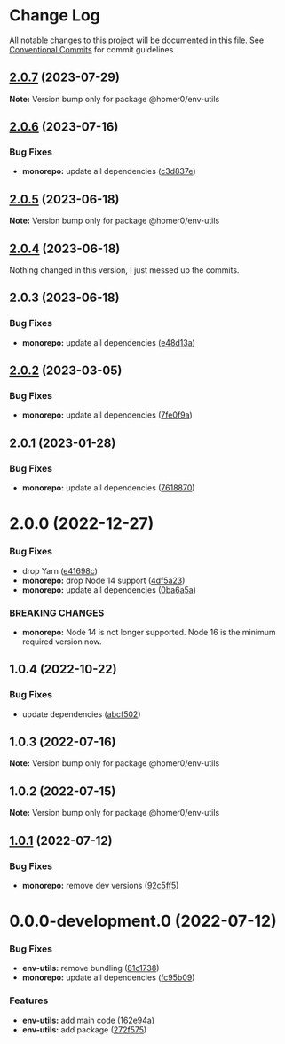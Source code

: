 # Change Log

All notable changes to this project will be documented in this file.
See [Conventional Commits](https://conventionalcommits.org) for commit guidelines.

## [2.0.7](https://github.com/homer0/packages/compare/@homer0/env-utils@2.0.6...@homer0/env-utils@2.0.7) (2023-07-29)

**Note:** Version bump only for package @homer0/env-utils

## [2.0.6](https://github.com/homer0/packages/compare/@homer0/env-utils@2.0.5...@homer0/env-utils@2.0.6) (2023-07-16)

### Bug Fixes

- **monorepo:** update all dependencies ([c3d837e](https://github.com/homer0/packages/commit/c3d837e5820d27a27e97322211478d880000c064))

## [2.0.5](https://github.com/homer0/packages/compare/@homer0/env-utils@2.0.4...@homer0/env-utils@2.0.5) (2023-06-18)

**Note:** Version bump only for package @homer0/env-utils

## [2.0.4](https://github.com/homer0/packages/compare/@homer0/env-utils@2.0.2...@homer0/env-utils@2.0.4) (2023-06-18)

Nothing changed in this version, I just messed up the commits.

## 2.0.3 (2023-06-18)

### Bug Fixes

- **monorepo:** update all dependencies ([e48d13a](https://github.com/homer0/packages/commit/e48d13a474ce710f73128a49ca6ad4ac2da23ef0))

## [2.0.2](https://github.com/homer0/packages/compare/@homer0/env-utils@2.0.1...@homer0/env-utils@2.0.2) (2023-03-05)

### Bug Fixes

- **monorepo:** update all dependencies ([7fe0f9a](https://github.com/homer0/packages/commit/7fe0f9a39ec89e9b3fa9530e9332828916f3a108))

## 2.0.1 (2023-01-28)

### Bug Fixes

- **monorepo:** update all dependencies ([7618870](https://github.com/homer0/packages/commit/7618870e6ec4d6f281a79b15f139124875c760b2))

# 2.0.0 (2022-12-27)

### Bug Fixes

- drop Yarn ([e41698c](https://github.com/homer0/packages/commit/e41698c310996d1ca520bd6a9a2220017e1a3d49))
- **monorepo:** drop Node 14 support ([4df5a23](https://github.com/homer0/packages/commit/4df5a23c1c3e5d1632679f4902c0c73113252bc0))
- **monorepo:** update all dependencies ([0ba6a5a](https://github.com/homer0/packages/commit/0ba6a5a68413ab557cce5a5afbd6314e42d86671))

### BREAKING CHANGES

- **monorepo:** Node 14 is not longer supported. Node 16 is the minimum required version now.

## 1.0.4 (2022-10-22)

### Bug Fixes

- update dependencies ([abcf502](https://github.com/homer0/packages/commit/abcf5027fce4cb7d37d9e4cf9aafc1846c7bceb0))

## 1.0.3 (2022-07-16)

**Note:** Version bump only for package @homer0/env-utils

## 1.0.2 (2022-07-15)

**Note:** Version bump only for package @homer0/env-utils

## [1.0.1](https://github.com/homer0/packages/compare/@homer0/env-utils@0.0.0-development.0...@homer0/env-utils@1.0.1) (2022-07-12)

### Bug Fixes

- **monorepo:** remove dev versions ([92c5ff5](https://github.com/homer0/packages/commit/92c5ff5cc9c579879f371c08edbc111b7e1d4319))

# 0.0.0-development.0 (2022-07-12)

### Bug Fixes

- **env-utils:** remove bundling ([81c1738](https://github.com/homer0/packages/commit/81c1738ac836684667029cfb220230aeab9da1c4))
- **monorepo:** update all dependencies ([fc95b09](https://github.com/homer0/packages/commit/fc95b096bc4c2976ba5cd9c7354890137b66a3bd))

### Features

- **env-utils:** add main code ([162e94a](https://github.com/homer0/packages/commit/162e94a31fddb8d104df42f40ecb2f02c7c74986))
- **env-utils:** add package ([272f575](https://github.com/homer0/packages/commit/272f57530faddf4b82e0d4ca02e86173e10d8285))

